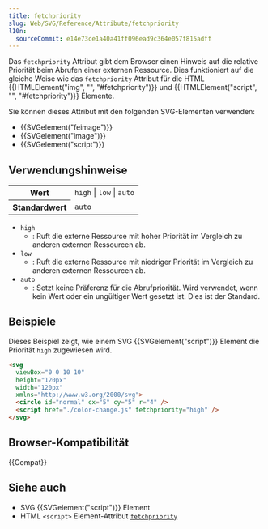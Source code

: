 ```yaml
---
title: fetchpriority
slug: Web/SVG/Reference/Attribute/fetchpriority
l10n:
  sourceCommit: e14e73ce1a40a41ff096ead9c364e057f815adff
---
```


Das `fetchpriority` Attribut gibt dem Browser einen Hinweis auf die relative Priorität beim Abrufen einer externen Ressource. Dies funktioniert auf die gleiche Weise wie das `fetchpriority` Attribut für die HTML {{HTMLElement("img", "", "#fetchpriority")}} und {{HTMLElement("script", "", "#fetchpriority")}} Elemente.

Sie können dieses Attribut mit den folgenden SVG-Elementen verwenden:

- {{SVGelement("feimage")}}
- {{SVGelement("image")}}
- {{SVGelement("script")}}

## Verwendungshinweise

<table class="properties">
  <tbody>
    <tr>
      <th scope="row">Wert</th>
      <td><code>high</code> | <code>low</code> | <code>auto</code></td>
    </tr>
    <tr>
      <th scope="row">Standardwert</th>
      <td><code>auto</code></td>
    </tr>
  </tbody>
</table>

- `high`
  - : Ruft die externe Ressource mit hoher Priorität im Vergleich zu anderen externen Ressourcen ab.
- `low`
  - : Ruft die externe Ressource mit niedriger Priorität im Vergleich zu anderen externen Ressourcen ab.
- `auto`
  - : Setzt keine Präferenz für die Abrufpriorität.
    Wird verwendet, wenn kein Wert oder ein ungültiger Wert gesetzt ist.
    Dies ist der Standard.

## Beispiele

Dieses Beispiel zeigt, wie einem SVG {{SVGelement("script")}} Element die Priorität `high` zugewiesen wird.

```html
<svg
  viewBox="0 0 10 10"
  height="120px"
  width="120px"
  xmlns="http://www.w3.org/2000/svg">
  <circle id="normal" cx="5" cy="5" r="4" />
  <script href="./color-change.js" fetchpriority="high" />
</svg>
```

## Browser-Kompatibilität

{{Compat}}

## Siehe auch

- SVG {{SVGelement("script")}} Element
- HTML `<script>` Element-Attribut [`fetchpriority`](/de/docs/Web/HTML/Reference/Elements/script#fetchpriority)
